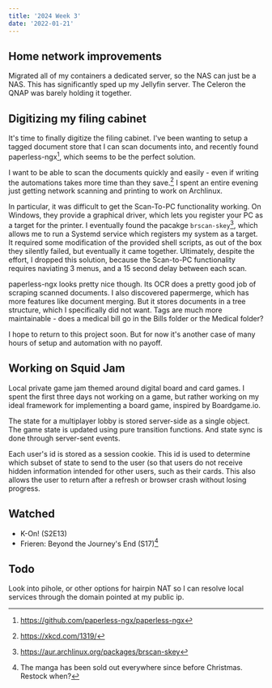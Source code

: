 ```yaml
---
title: '2024 Week 3'
date: '2022-01-21'
---
```


## Home network improvements

Migrated all of my containers a dedicated server, so the NAS can just be a NAS. This has
significantly sped up my Jellyfin server. The Celeron the QNAP was barely holding it together.

## Digitizing my filing cabinet

It's time to finally digitize the filing cabinet. I've been wanting to setup a tagged document store
that I can scan documents into, and recently found paperless-ngx[^1], which seems to be the perfect
solution.

I want to be able to scan the documents quickly and easily - even if writing the automations takes
more time than they save.[^2] I spent an entire evening just getting network scanning and printing
to work on Archlinux.

In particular, it was difficult to get the Scan-To-PC functionality working. On Windows, they
provide a graphical driver, which lets you register your PC as a target for the printer. I
eventually found the pacakge `brscan-skey`[^3], which allows me to run a Systemd service which
registers my system as a target. It required some modification of the provided shell scripts, as out
of the box they silently failed, but eventually it came together. Ultimately, despite the effort, I
dropped this solution, because the Scan-to-PC functionality requires naviating 3 menus, and a 15
second delay between each scan.

paperless-ngx looks pretty nice though. Its OCR does a pretty good job of scraping scanned
documents. I also discovered papermerge, which has more features like document merging. But it
stores documents in a tree structure, which I specifically did not want. Tags are much more
maintainable - does a medical bill go in the Bills folder or the Medical folder?

I hope to return to this project soon. But for now it's another case of many hours of setup and
automation with no payoff.

## Working on Squid Jam

Local private game jam themed around digital board and card games. I spent the first three days not
working on a game, but rather working on my ideal framework for implementing a board game, inspired
by Boardgame.io.

The state for a multiplayer lobby is stored server-side as a single object. The game state is
updated using pure transition functions. And state sync is done through server-sent events.

Each user's id is stored as a session cookie. This id is used to determine which subset of state to
send to the user (so that users do not receive hidden information intended for other users, such as
their cards. This also allows the user to return after a refresh or browser crash without losing
progress.

## Watched

- K-On! (S2E13)
- Frieren: Beyond the Journey's End (S17)[^4]

## Todo

Look into pihole, or other options for hairpin NAT so I can resolve local services through the
domain pointed at my public ip.

[^1]: https://github.com/paperless-ngx/paperless-ngx
[^2]: https://xkcd.com/1319/
[^3]: https://aur.archlinux.org/packages/brscan-skey
[^4]: The manga has been sold out everywhere since before Christmas. Restock when?
